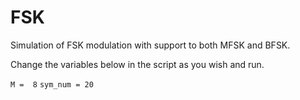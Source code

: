 # FSK
Simulation of FSK modulation with support to both MFSK and BFSK.

Change the variables below in the script as you wish and run.

`M =  8`
`sym_num = 20`
